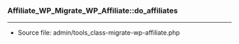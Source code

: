 ### Affiliate_WP_Migrate_WP_Affiliate::do_affiliates

----

- Source file: admin/tools_class-migrate-wp-affiliate.php
